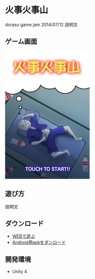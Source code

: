 火事火事山
===========

dorasu game jam 2014/07/12
説明文

ゲーム画面
--------------------

![game screen 1](./images/game_screen_1.png)


遊び方
--------------------

説明文


ダウンロード
--------------------

- [WEBで遊ぶ](http://yosukeadachi.github.io/DGJ20140712)
- [Android用apkをダンロード](https://github.com/yosukeadachi/DGJ20140712/releases)


開発環境
--------------------
- Unity 4
